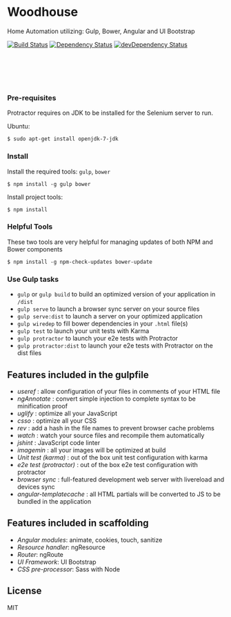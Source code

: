 Woodhouse
============

Home Automation utilizing: Gulp, Bower, Angular and UI Bootstrap

[![Build Status](https://travis-ci.org/SilverTalon/woodhouse.svg)](https://travis-ci.org/SilverTalon/woodhouse)
[![Dependency Status](https://david-dm.org/SilverTalon/woodhouse.svg)](https://david-dm.org/SilverTalon/woodhouse)
[![devDependency Status](https://david-dm.org/SilverTalon/woodhouse/dev-status.svg)](https://david-dm.org/SilverTalon/woodhouse#info=devDependencies)


<br><br><br><br>


### Pre-requisites

Protractor requires on JDK to be installed for the Selenium server to run.

Ubuntu:
```
$ sudo apt-get install openjdk-7-jdk
```

### Install

Install the required tools: `gulp`, `bower`
```
$ npm install -g gulp bower
```

Install project tools:
```
$ npm install
```


### Helpful Tools

These two tools are very helpful for managing updates of both NPM and Bower components
```
$ npm install -g npm-check-updates bower-update
```




### Use Gulp tasks

* `gulp` or `gulp build` to build an optimized version of your application in `/dist`
* `gulp serve` to launch a browser sync server on your source files
* `gulp serve:dist` to launch a server on your optimized application
* `gulp wiredep` to fill bower dependencies in your `.html` file(s)
* `gulp test` to launch your unit tests with Karma
* `gulp protractor` to launch your e2e tests with Protractor
* `gulp protractor:dist` to launch your e2e tests with Protractor on the dist files

## Features included in the gulpfile
* *useref* : allow configuration of your files in comments of your HTML file
* *ngAnnotate* : convert simple injection to complete syntax to be minification proof
* *uglify* : optimize all your JavaScript
* *csso* : optimize all your CSS
* *rev* : add a hash in the file names to prevent browser cache problems
* *watch* : watch your source files and recompile them automatically
* *jshint* : JavaScript code linter
* *imagemin* : all your images will be optimized at build
* *Unit test (karma)* : out of the box unit test configuration with karma
* *e2e test (protractor)* : out of the box e2e test configuration with protractor
* *browser sync* : full-featured development web server with livereload and devices sync
* *angular-templatecache* : all HTML partials will be converted to JS to be bundled in the application

## Features included in scaffolding
* *Angular modules*: animate, cookies, touch, sanitize
* *Resource handler*: ngResource
* *Router*: ngRoute
* *UI Framework*: UI Bootstrap
* *CSS pre-processor*: Sass with Node

## License

MIT
